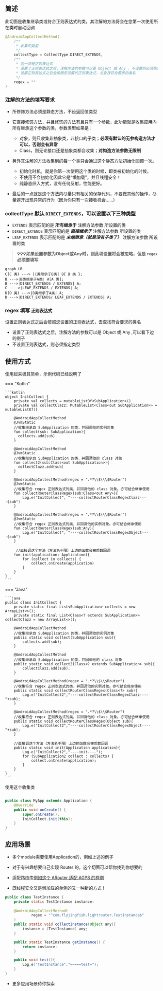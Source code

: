 ## 简述


此切面是收集继承类或符合正则表达式的类，其注解的方法将会在您第一次使用所在类时自动回调

```kotlin
@AndroidAopCollectMethod(
    /**
     * 收集的类型
     */
    collectType = CollectType.DIRECT_EXTENDS,
    /**
     * 这一项是正则表达式
     * 设置了正则表达式之后，注解方法的参数可以是 Object 或 Any ，不设置则必须指定类型
     * 设置正则表达式之后会按照您设置的正则表达式，去查找符合要求的类名
     */
    regex = ""
)
```





### 注解的方法的填写要求

- 所修饰方法必须是静态方法，不设返回值类型

- 它直接修饰方法，并且修饰的方法有且只有一个参数，此功能就是收集应用内所有继承这个参数的类，参数类型如果是：
    - 对象，则只收集非抽象类，非接口的子类；**必须有默认的无参构造方法才可以，否则会有异常**
    - Class，则无论接口还是抽象类都会收集；**对构造方法参数无限制**

- 另外其注解的方法收集到的每一个类只会通过这个静态方法初始化回调一次。
    - 初始化时机，就是你第一次使用这个类的时候，即类被初始化的时候。
    - 不使用不会初始化因此它是“懒加载”，并且线程安全！
    - 纯静态织入方式，没有任何反射，性能更好。

- 最后的一点就是这个方法内尽量只有相关的保存代码，不要做其他的操作，尽量避开出现异常的行为（因为你只有一次接收机会……）

### collectType  默认 `DIRECT_EXTENDS`，可以设置以下三种类型

- ```EXTENDS``` 表示匹配的是 **所有继承于** 注解方法参数 所设置的类
- ```DIRECT_EXTENDS``` 表示匹配的是 _**直接继承于**_ 注解方法参数 所设置的类
- ```LEAF_EXTENDS``` 表示匹配的是 _**末端继承（就是没有子类了）**_ 注解方法参数 所设置的类

> **💡💡💡如果设置参数为Object或Any时，则此项设置将会被忽略，但是 `regex` 必须要填写**

``` mermaid
graph LR
C(C 类) ---> |C类继承于B类| B{ B 类 };
B --->|B类继承于A类| A[A 类];
B --->|DIRECT_EXTENDS / EXTENDS| A;
C ---->|LEAF_EXTENDS / EXTENDS| A;
D(D 类) --->|D类继承于A类| A;
D --->|DIRECT_EXTENDS/ LEAF_EXTENDS / EXTENDS| A;
```


### regex 填写 `正则表达式`

设置正则表达式之后会按照您设置的正则表达式，去查找符合要求的类名

- 设置了正则表达式之后，注解方法的参数可以是 Object 或 Any ,可以看下边的例子
- 不设置正则表达式，则必须指定类型

## 使用方式

使用起来极其简单，示例代码已经说明了

=== "Kotlin"

    ```kotlin
    object InitCollect {
        private val collects = mutableListOf<SubApplication>()
        private val collectClazz: MutableList<Class<out SubApplication>> = mutableListOf()
    
        @AndroidAopCollectMethod
        @JvmStatic
        //收集继承自 SubApplication 的类，并回调他的实例对象
        fun collect(sub: SubApplication){
          collects.add(sub)
        }
    
        @AndroidAopCollectMethod
        @JvmStatic
        //收集继承自 SubApplication 的类，并回调他的 class 对象
        fun collect2(sub:Class<out SubApplication>){
          collectClazz.add(sub)
        }
    
        @AndroidAopCollectMethod(regex = ".*?\\$\\\$Router")
        @JvmStatic
        //收集符合 regex 正则表达式的类，并回调他的 class 对象。亦可结合继承使用
        fun collectRouterClassRegex(sub:Class<out Any>){
            Log.e("InitCollect", "----collectRouterClassRegexClazz----$sub")
        }
    
        @AndroidAopCollectMethod(regex = ".*?\\$\\\$Router")
        @JvmStatic
        //收集符合 regex 正则表达式的类，并回调他的实例对象。亦可结合继承使用
        fun collectRouterClassRegex(sub:Any){
            Log.e("InitCollect", "----collectRouterClassRegexObject----$sub")
        }
    
         //直接调这个方法（方法名不限）上边的函数会被悉数回调
        fun init(application: Application){
            for (collect in collects) {
                collect.onCreate(application)
            }
        }
    }
    ```

=== "Java"

    ```java
    public class InitCollect {
        private static final List<SubApplication> collects = new ArrayList<>();
        private static final List<Class<? extends SubApplication>> collectClazz = new ArrayList<>();
    
        @AndroidAopCollectMethod
        //收集继承自 SubApplication 的类，并回调他的实例对象
        public static void collect(SubApplication sub){
            collects.add(sub);
        }
    
        @AndroidAopCollectMethod
        //收集继承自 SubApplication 的类，并回调他的 class 对象
        public static void collect2(Class<? extends SubApplication> sub){
            collectClazz.add(sub);
        }
    
        @AndroidAopCollectMethod(regex = ".*?\\$\\$Router")
        //收集符合 regex 正则表达式的类，并回调他的实例对象。亦可结合继承使用
        public static void collectRouterClassRegex(Class<?> sub){
            Log.e("InitCollect2","----collectRouterClassRegexClazz----"+sub);
        }

        @AndroidAopCollectMethod(regex = ".*?\\$\\$Router")
        //收集符合 regex 正则表达式的类，并回调他的 class 对象。亦可结合继承使用
        public static void collectRouterClassRegex(Object sub){
            Log.e("InitCollect2","----collectRouterClassRegexObject----"+sub);
        }
        
        //直接调这个方法（方法名不限）上边的函数会被悉数回调
        public static void init(Application application){
            Log.e("InitCollect2","----init----");
            for (SubApplication2 collect : collects) {
                collect.onCreate(application);
            }
        }
    }
    ```

使用这个收集类
```java

public class MyApp extends Application {
    @Override
    public void onCreate() {
        super.onCreate();
        InitCollect.init(this);
    }
}
```

## 应用场景

- 多个module需要使用Application的，例如上述的例子

- 对于有兴趣想要自己实现 Router 的，这个切面可以帮你找到你想要的

- 适配路由库[例如这个 ARouter 适配 AGP8 的样例](/AndroidAOP/zh/Implications/#5-agp8-arouter-androidaop)

- 既线程安全又是懒加载的单例的又一种新的方式！
```java
public class TestInstance {
    private static TestInstance instance;
    
    @AndroidAopCollectMethod(
            regex = "^com.flyjingfish.lightrouter.TestInstance$"
    )
    public static void collectInstance(Object any){
        instance = (TestInstance) any;
    }

    public static TestInstance getInstance() {
        return instance;
    }

    public void test(){
        Log.e("TestInstance","=====test=");
    }
}
```

- 更多应用场景待你探索

